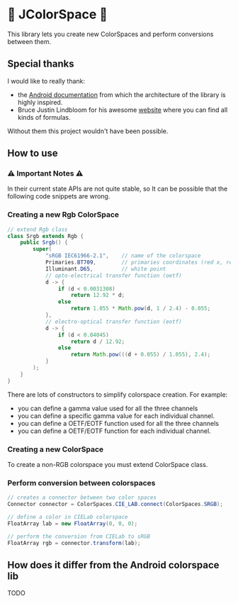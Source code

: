# 🌈 JColorSpace 🌈

This library lets you create new ColorSpaces and perform conversions between them.

## Special thanks

I would like to really thank:
- the [Android documentation](https://developer.android.com/reference/android/graphics/ColorSpace) from which the architecture of the library is highly inspired.
- Bruce Justin Lindbloom for his awesome [website](http://www.brucelindbloom.com/) where you can find all kinds of formulas.

Without them this project wouldn't have been possible.

## How to use

### ⚠ Important Notes ⚠

In their current state APIs are not quite stable, so It can be possible that the following code snippets are wrong.

### Creating a new Rgb ColorSpace

```java
// extend Rgb class
class Srgb extends Rgb {
    public Srgb() {
        super(
            "sRGB IEC61966-2.1",    // name of the colorspace
            Primaries.BT709,        // primaries coordinates (red x, red y, green x, green y, blue x, blue y)
            Illuminant.D65,         // white point
            // opto-electrical transfer function (oetf)
            d -> {
                if (d < 0.0031308)
                    return 12.92 * d;
                else
                    return 1.055 * Math.pow(d, 1 / 2.4) - 0.055;
            },
            // electro-optical transfer function (eotf)
            d -> {
                if (d < 0.04045)
                    return d / 12.92;
                else
                    return Math.pow(((d + 0.055) / 1.055), 2.4);
            }
        );
    }
}
```

There are lots of constructors to simplify colorspace creation. For example:
- you can define a gamma value used for all the three channels
- you can define a specific gamma value for each individual channel.
- you can define a OETF/EOTF function used for all the three channels
- you can define a OETF/EOTF function for each individual channel.

### Creating a new ColorSpace

To create a non-RGB colorspace you must extend ColorSpace class.

### Perform conversion between colorspaces

```java
// creates a connector between two color spaces
Connector connector = ColorSpaces.CIE_LAB.connect(ColorSpaces.SRGB);

// define a color in CIELab colorspace
FloatArray lab = new FloatArray(0, 0, 0);

// perform the conversion from CIELab to sRGB
FloatArray rgb = connector.transform(lab);
```

## How does it differ from the Android colorspace lib

TODO
 
